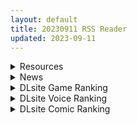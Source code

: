 ```yaml
---
layout: default
title: 20230911 RSS Reader
updated: 2023-09-11
---
```


<details class='content-parent'>
<summary>
Resources
</summary>
<details class='content-child'>
<summary>
<span class='rss-title'> [汉化RPG][悬赏金额:1000][RJ125993][CircleKAME]Parallel Fantasy IF(平行幻想曲IF 鬼畜3G汉化组最终魔改版) </span> <a class='rss-link' href='https://gmgard.com/gm123570' target='_blank'>&nbsp;</a>
<div class='rss-published'> 🕛 20230910 16:04:25</div>
</summary>
<img src="https://static.gmgard.com/Images/upload/19542261253579196.jpg" /><br /><p>求一个：平行幻想曲IFv2.2&nbsp;鬼畜3G汉化组最终魔改版</p>
</details>
<details class='content-child'>
<summary>
<span class='rss-title'> [一青二白汉化组][190628][Guilty]虜ノ旋律-refrain- 調律される処女たちと女教師 [汉化补丁正式版] </span> <a class='rss-link' href='https://gmgard.com/gm123566' target='_blank'>&nbsp;</a>
<div class='rss-published'> 🕛 20230910 14:05:03</div>
</summary>
<img src="https://s2.loli.net/2023/08/29/cGMqd8HOfo6lNV7.jpg" /><br /><p>游戏官网：[url]http://www.guilty-soft.com/product/shirabe_refrain/[/url]
游戏介绍：</p>
</details>
<details class='content-child'>
<summary>
<span class='rss-title'> [自购][RJ01057033][幼心の君に]ぼくのひみつの夏休み2 ver1.2.3[度盘秒传](2023.9.10) </span> <a class='rss-link' href='https://gmgard.com/gm123564' target='_blank'>&nbsp;</a>
<div class='rss-published'> 🕛 20230910 14:04:08</div>
</summary>
<img src="https://static.gmgard.us/Images/upload/11732101607124870.jpg" /><br /><p>李好，它更新了，好像东西不少诶，哆zo哆zo</p>
</details>
<details class='content-child'>
<summary>
<span class='rss-title'> [Custom Udon] summer 2  [Fanbox] </span> <a class='rss-link' href='https://gmgard.com/gm123569' target='_blank'>&nbsp;</a>
<div class='rss-published'> 🕛 20230910 13:27:51</div>
</summary>
<img src="https://static.gmgard.us/Images/upload/7737102119103557.jpg" /><br /><p>雌小鬼来骑你了，不得狠狠怼回去？</p>
</details>
<details class='content-child'>
<summary>
<span class='rss-title'> (合集)[舰长制作] 假面骑士Amazons [1-2季&剧场版][全26话&剧场版×3][BDrip][1080P][简中内嵌字幕][MKV] </span> <a class='rss-link' href='https://gmgard.com/gm123568' target='_blank'>&nbsp;</a>
<div class='rss-published'> 🕛 20230910 12:14:23</div>
</summary>
<img src="https://static.gmgard.us/Images/upload/4312102014236718.jpg" /><br /><p>假面骑士Amazons的合集大礼包！</p>
</details>
<details class='content-child'>
<summary>
<span class='rss-title'> [无修正][芒果字幕组][ビーム エンタテインメント] こわれものII 1+2 </span> <a class='rss-link' href='https://gmgard.com/gm123567' target='_blank'>&nbsp;</a>
<div class='rss-published'> 🕛 20230910 12:05:10</div>
</summary>
<img src="https://iili.io/J9gkQQ2.gif" /><br /><p>人造人女主续集 不管什么样的命令 女主依旧服从&nbsp;</p>
</details>
<details class='content-child'>
<summary>
<span class='rss-title'> 【新汉化作品】【原创】[guilty] 虜ノ旋律 －refrain－ 調律される処女たちと女教師 汉化正式版[一青二白汉化组][3.04G][度盘+mega] </span> <a class='rss-link' href='https://www.south-plus.net/read.php?tid=1942011' target='_blank'>&nbsp;</a>
<div class='rss-published'> 🕛 20230910 11:48:22</div>
</summary>
<img src='https://file.cangku.moe/images/dadc21ff90e59780099f1813894926d5.webp'/>
游戏官网：[url]http://www.guilty-soft.com/product/shirabe_refrain/[/url]
游戏介绍：

<img src='https://s2.loli.net/2023/08/29/cGMqd8HOfo6lNV7.jpg'/>
<img src='https://s2.loli.net/2023/08/29/L1UBDi2Zt5lgfG7.jpg'/>
 ..
</details>
<details class='content-child'>
<summary>
<span class='rss-title'> [MMD][HypMcMMD]净善宫里的异变/Aberration in Sanctuary of Surasthana/スラサタンナ聖処の异変[4K/60FPS/1.30G][禁止转载] </span> <a class='rss-link' href='https://gmgard.com/gm123565' target='_blank'>&nbsp;</a>
<div class='rss-published'> 🕛 20230910 08:18:13</div>
</summary>
<img src="https://tupian.li/images/2023/09/10/64fd7809a269a.gif" /><br /><p>MC MMD 唱跳rap道具&nbsp;原神</p>
</details>

</details>
<details class='content-parent'>
<summary>
News
</summary>

</details>
<details class='content-parent'>
<summary>
DLsite Game Ranking
</summary>
<details class='content-child'>
<summary>
<span class='rss-title'> 護身術道場 秘密のNTRレッスン [WAKUWAKU] </span> <a class='rss-link' href='https://www.dlsite.com/maniax/work/=/product_id/RJ01053661.html' target='_blank'>&nbsp;</a>
<div class='rss-published'> 🕛 20230911 13:08:33</div>
</summary>
<img src ="http://img.dlsite.jp/modpub/images2/work/doujin/RJ01054000/RJ01053661_img_main.jpg"/><br/>これはシミュレーション系のエロゲーで、ユーモアな要素が盛り込まれています。
</details>
<details class='content-child'>
<summary>
<span class='rss-title'> 護身術道場 秘密のNTRレッスン -葵編- [WAKUWAKU] </span> <a class='rss-link' href='https://www.dlsite.com/maniax/work/=/product_id/RJ01083821.html' target='_blank'>&nbsp;</a>
<div class='rss-published'> 🕛 20230911 13:08:33</div>
</summary>
<img src ="http://img.dlsite.jp/modpub/images2/work/doujin/RJ01084000/RJ01083821_img_main.jpg"/><br/>護身術道場 秘密のNTRレッスンのDLCをプレイする為には、別途ゲーム本体が必要です。山神の娘である葵ちゃんと主人公のストーリーを描いています。
</details>
<details class='content-child'>
<summary>
<span class='rss-title'> ヤレるチケット-見つけた女が歩く生オナホになった日- [にゅう工房] </span> <a class='rss-link' href='https://www.dlsite.com/maniax/work/=/product_id/RJ328928.html' target='_blank'>&nbsp;</a>
<div class='rss-published'> 🕛 20230911 13:08:33</div>
</summary>
<img src ="http://img.dlsite.jp/modpub/images2/work/doujin/RJ329000/RJ328928_img_main.jpg"/><br/>チケットを渡せば、誰とでもヤレる!! 街の女全員、歩く生オナホだ!!
</details>
<details class='content-child'>
<summary>
<span class='rss-title'> ゴブリンの冒険者ハンティング [ケチャップ味のマヨネーズ] </span> <a class='rss-link' href='https://www.dlsite.com/maniax/work/=/product_id/RJ01092739.html' target='_blank'>&nbsp;</a>
<div class='rss-published'> 🕛 20230911 13:08:33</div>
</summary>
<img src ="http://img.dlsite.jp/modpub/images2/work/doujin/RJ01093000/RJ01092739_img_main.jpg"/><br/>何度も探索を繰り返し 冒険者を狩りまくる ローグライクRPG!
</details>
<details class='content-child'>
<summary>
<span class='rss-title'> バレないように裸コートで露出するセレカさん [しーぶるそふと] </span> <a class='rss-link' href='https://www.dlsite.com/maniax/work/=/product_id/RJ01062825.html' target='_blank'>&nbsp;</a>
<div class='rss-published'> 🕛 20230911 13:08:33</div>
</summary>
<img src ="http://img.dlsite.jp/modpub/images2/work/doujin/RJ01063000/RJ01062825_img_main.jpg"/><br/>過激な露出がしたい vs 過激なほどバレやすくなる! あなたはバレない? ドキドキ感異常! 新感覚の3Dステルス露出アクションゲーム
</details>

</details>
<details class='content-parent'>
<summary>
DLsite Voice Ranking
</summary>
<details class='content-child'>
<summary>
<span class='rss-title'> 【碧蓝航线ASMR】治愈指挥官小队！修女怨仇的温柔音感疗愈 [アトリエメール] </span> <a class='rss-link' href='https://www.dlsite.com/maniax/work/=/product_id/RJ01096844.html' target='_blank'>&nbsp;</a>
<div class='rss-published'> 🕛 20230911 13:08:36</div>
</summary>
<img src ="http://img.dlsite.jp/modpub/images2/work/doujin/RJ01097000/RJ01096844_img_main.jpg"/><br/>「啊呀，真巧…不，这算是必然吧？」
</details>
<details class='content-child'>
<summary>
<span class='rss-title'> 【碧藍航線ASMR】治愈指揮官小隊！修女怨仇的溫柔音感療愈 [アトリエメール] </span> <a class='rss-link' href='https://www.dlsite.com/maniax/work/=/product_id/RJ01096846.html' target='_blank'>&nbsp;</a>
<div class='rss-published'> 🕛 20230911 13:08:36</div>
</summary>
<img src ="http://img.dlsite.jp/modpub/images2/work/doujin/RJ01097000/RJ01096846_img_main.jpg"/><br/>「啊呀，真巧…不，這算是必然吧？」
</details>
<details class='content-child'>
<summary>
<span class='rss-title'> いつも余裕たっぷりの井上先輩は、実はアナルがクソ弱い [DLsite × AliosArvin] </span> <a class='rss-link' href='https://www.dlsite.com/maniax/work/=/product_id/RJ01053787.html' target='_blank'>&nbsp;</a>
<div class='rss-published'> 🕛 20230911 13:08:36</div>
</summary>
<img src ="http://img.dlsite.jp/modpub/images2/work/doujin/RJ01054000/RJ01053787_img_main.jpg"/><br/>ところどころSっぽいアリス先輩ですが、 とある間違いから、あなたの前で、あなた以外誰にも見せたことのない『弱点』を晒してしまい――!?
</details>
<details class='content-child'>
<summary>
<span class='rss-title'> 【添い寝えっち】甘やかし上手で癒してくれる同棲お姉ちゃん。【癒しおま◯こ】 [桃色みんと] </span> <a class='rss-link' href='https://www.dlsite.com/maniax/work/=/product_id/RJ01065779.html' target='_blank'>&nbsp;</a>
<div class='rss-published'> 🕛 20230911 13:08:36</div>
</summary>
<img src ="http://img.dlsite.jp/modpub/images2/work/doujin/RJ01066000/RJ01065779_img_main.jpg"/><br/>貴方を溺愛して止まないエッチなお姉ちゃんに密着され、ひたすら甘やかし添い寝で囁きおま◯こをされたい…。「君だけの甘トロ溺愛おまんこで...おかしくなっちゃえ...♪」甘えん坊の貴方を小さい頃からお世話してくれるドスケベなお姉ちゃん。大きなおっぱいに包まれる贅沢なぬくぬくオマ◯コ性活を始めてみませんか?
</details>
<details class='content-child'>
<summary>
<span class='rss-title'> 超能力学園トップの俺が学園2位の後輩女子にハメられて敗北奴隷になるまで [Cream Pan] </span> <a class='rss-link' href='https://www.dlsite.com/maniax/work/=/product_id/RJ01074683.html' target='_blank'>&nbsp;</a>
<div class='rss-published'> 🕛 20230911 13:08:36</div>
</summary>
<img src ="http://img.dlsite.jp/modpub/images2/work/doujin/RJ01075000/RJ01074683_img_main.jpg"/><br/>学園一位からの惨めな転落劇!美少女後輩の能力と言葉で弄ばれ、トップとして、男としてのプライドがズタズタに…
</details>

</details>
<details class='content-parent'>
<summary>
DLsite Comic Ranking
</summary>
<details class='content-child'>
<summary>
<span class='rss-title'> まんこく武術会3〜鬼逝き⭐くノ一拷問編〜 [岡本画伯] </span> <a class='rss-link' href='https://www.dlsite.com/maniax/work/=/product_id/RJ01093491.html' target='_blank'>&nbsp;</a>
<div class='rss-published'> 🕛 20230911 13:08:39</div>
</summary>
<img src ="http://img.dlsite.jp/modpub/images2/work/doujin/RJ01094000/RJ01093491_img_main.jpg"/><br/>女子高生くノ一 が魔人を絶滅させるべく立ち上がった! しかし返り討ちに遭い、魔人たちの【快楽忍術】の餌食になってしまう・・!
</details>
<details class='content-child'>
<summary>
<span class='rss-title'> お金が無くなったアルちゃんは気づいたら屈強な男たちに囲まれていた件。 [ぞんびと愉快な仲間たち] </span> <a class='rss-link' href='https://www.dlsite.com/maniax/work/=/product_id/RJ371305.html' target='_blank'>&nbsp;</a>
<div class='rss-published'> 🕛 20230911 13:08:39</div>
</summary>
<img src ="http://img.dlsite.jp/modpub/images2/work/doujin/RJ372000/RJ371305_img_main.jpg"/><br/>ブ〇ーアーカイブより社長がハメ撮りするマンガです。
</details>
<details class='content-child'>
<summary>
<span class='rss-title'> Bokki like a rock [F.W.ZHolic] </span> <a class='rss-link' href='https://www.dlsite.com/maniax/work/=/product_id/RJ01087760.html' target='_blank'>&nbsp;</a>
<div class='rss-published'> 🕛 20230911 13:08:39</div>
</summary>
<img src ="http://img.dlsite.jp/modpub/images2/work/doujin/RJ01088000/RJ01087760_img_main.jpg"/><br/>ふたなりぼっちちゃん
</details>
<details class='content-child'>
<summary>
<span class='rss-title'> 先生!さきっちょだけでいいんですか? [ぞんびと愉快な仲間たち] </span> <a class='rss-link' href='https://www.dlsite.com/maniax/work/=/product_id/RJ01014311.html' target='_blank'>&nbsp;</a>
<div class='rss-published'> 🕛 20230911 13:08:39</div>
</summary>
<img src ="http://img.dlsite.jp/modpub/images2/work/doujin/RJ01015000/RJ01014311_img_main.jpg"/><br/>今回はブルーアーカイブよりノア・ユウカと3人でえっちする本になります。手コキ足コキWパイズリからの中出しえっち、お○んこサンドイッチをページ数おおめでご用意しました。今回もよろしくお願いしますね!
</details>
<details class='content-child'>
<summary>
<span class='rss-title'> 種付け孤○院 [トーティシェル] </span> <a class='rss-link' href='https://www.dlsite.com/maniax/work/=/product_id/RJ358126.html' target='_blank'>&nbsp;</a>
<div class='rss-published'> 🕛 20230911 13:08:39</div>
</summary>
<img src ="http://img.dlsite.jp/modpub/images2/work/doujin/RJ359000/RJ358126_img_main.jpg"/><br/>少女、妊娠。
</details>

</details>
